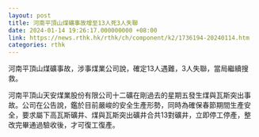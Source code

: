 ```yaml
---
layout: post
title: 河南平頂山煤礦事故增至13人死3人失聯
date: 2024-01-14 19:26:17.000000000 +08:00
link: https://news.rthk.hk/rthk/ch/component/k2/1736194-20240114.htm
categories: rthk
---
```


河南平頂山煤礦事故，涉事煤業公司說，確定13人遇難，3人失聯，當局繼續搜救。

河南平頂山天安煤業股份有限公司十二礦在剛過去的星期五發生煤與瓦斯突出事故。公司在公告說，鑑於目前嚴峻的安全生產形勢，同時為確保春節期間生產安全，要求屬下高瓦斯礦井、煤與瓦斯突出礦井合共13對礦井，立即停工停產，整改完畢通過驗收後，才可復工復產。
